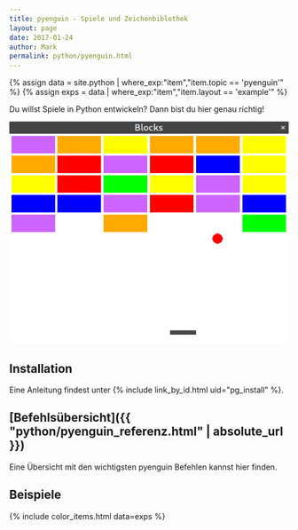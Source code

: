 ```yaml
---
title: pyenguin - Spiele und Zeichenbiblothek
layout: page
date: 2017-01-24
author: Mark
permalink: python/pyenguin.html
---
```

{% assign data = site.python | where_exp:"item","item.topic == 'pyenguin'" %}
{% assign exps = data | where_exp:"item","item.layout == 'example'" %}


Du willst Spiele in Python entwickeln? Dann bist du hier genau richtig!

![Ein kleines Spiel in pyenguin](blocks.png)

## Installation

Eine Anleitung findest unter {% include link_by_id.html uid="pg_install" %}.
 
## [Befehlsübersicht]({{ "python/pyenguin_referenz.html" | absolute_url }})
Eine Übersicht mit den wichtigsten pyenguin Befehlen kannst hier finden.

## Beispiele

{% include color_items.html data=exps %}